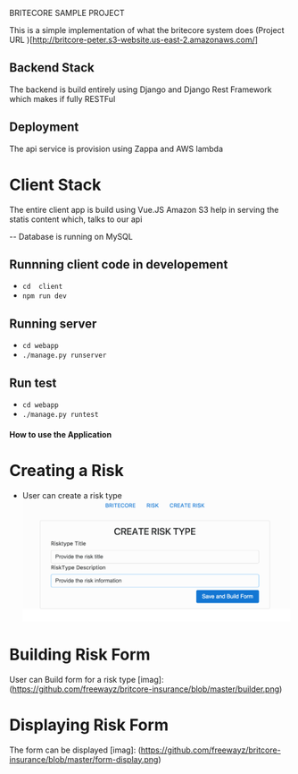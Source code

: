 
BRITECORE SAMPLE PROJECT

This is a simple implementation of what the britecore system does
(Project URL )[http://britcore-peter.s3-website.us-east-2.amazonaws.com/]


## Backend Stack
The backend is build entirely using Django and Django Rest Framework
which makes if fully RESTFul
## Deployment 
The api service is provision using Zappa and AWS lambda 


# Client Stack
The entire client app is build using Vue.JS
Amazon S3 help in serving the statis content which, talks to our api

-- Database is running on MySQL


## Runnning client code in developement
- `cd  client`
- `npm run dev`

## Running server 
- `cd webapp`
- `./manage.py runserver`

## Run test
- `cd webapp`
- `./manage.py runtest`

#### How to use the Application
# Creating a Risk
- User can create a risk type
 ![img](https://github.com/freewayz/britcore-insurance/blob/master/create.png)
# Building Risk Form
User can Build form for a risk type
[imag]: (https://github.com/freewayz/britcore-insurance/blob/master/builder.png)
# Displaying Risk Form
The form can be displayed
[imag]: (https://github.com/freewayz/britcore-insurance/blob/master/form-display.png)
